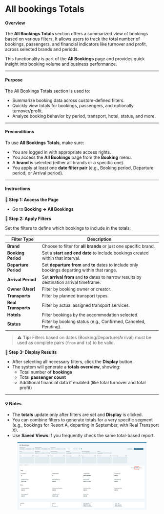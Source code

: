 # All bookings Totals

#### **Overview**

The **All Bookings Totals** section offers a summarized view of bookings based on various filters. It allows users to track the total number of bookings, passengers, and financial indicators like turnover and profit, across selected brands and periods.

This functionality is part of the **All Bookings** page and provides quick insight into booking volume and business performance.

***

#### **Purpose**

The All Bookings Totals section is used to:

* Summarize booking data across custom-defined filters.
* Quickly view totals for bookings, passengers, and optionally turnover/profit.
* Analyze booking behavior by period, transport, hotel, status, and more.

***

#### **Preconditions**

To use **All Bookings Totals**, make sure:

* You are logged in with appropriate access rights.
* You access the **All Bookings** page from the **Booking** menu.
* A **brand** is selected (either all brands or a specific one).
* You apply at least one **date filter pair** (e.g., Booking period, Departure period, or Arrival period).

***

#### **Instructions**

**🔹 Step 1: Access the Page**

* Go to **Booking → All Bookings**

**🔹 Step 2: Apply Filters**

Set the filters to define which bookings to include in the totals:

| Filter Type          | Description                                                                                   |
| -------------------- | --------------------------------------------------------------------------------------------- |
| **Brand**            | Choose to filter for **all brands** or just one specific brand.                               |
| **Booking Period**   | Set a **start and end date** to include bookings created within that interval.                |
| **Departure Period** | Set **departure from** and **to** dates to include only bookings departing within that range. |
| **Arrival Period**   | Set **arrival from** and **to** dates to narrow results by destination arrival timeframe.     |
| **Owner (User)**     | Filter by booking owner or creator.                                                           |
| **Transports**       | Filter by planned transport types.                                                            |
| **Real Transports**  | Filter by actual assigned transport services.                                                 |
| **Hotels**           | Filter bookings by the accommodation selected.                                                |
| **Status**           | Filter by booking status (e.g., Confirmed, Canceled, Pending).                                |

> ⚠️ **Tip:** Filters based on dates (Booking/Departure/Arrival) must be used as complete pairs (`from` and `to`) to be valid.

**🔹 Step 3: Display Results**

* After selecting all necessary filters, click the **Display** button.
* The system will generate a **totals overview**, showing:
  * Total number of **bookings**
  * Total **passenger count**
  * Additional financial data if enabled (like total turnover and total profit)

***

#### 💡 Notes

* The **totals** update only after filters are set and **Display** is clicked.
* You can combine filters to generate totals for a very specific segment (e.g., bookings for Resort A, departing in September, with Real Transport X).
* Use **Saved Views** if you frequently check the same total-based report.

<figure><img src="../../.gitbook/assets/image (14) (1) (1) (1) (1) (1) (1) (1) (1) (1) (1) (1) (1) (1) (1) (1) (1) (1) (1).png" alt=""><figcaption></figcaption></figure>

